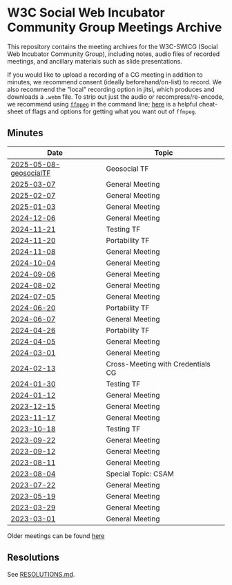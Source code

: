 # W3C Social Web Incubator Community Group Meetings Archive

This repository contains the meeting archives for the W3C-SWICG (Social Web
Incubator Community Group), including notes, audio files of recorded meetings,
and ancillary materials such as slide presentations.

If you would like to upload a recording of a CG meeting in addition to minutes, we recommend consent (ideally beforehand/on-list) to record. We also recommend the "local" recording option in jitsi, which produces and downloads a `.webm` file. To strip out just the audio or recompress/re-encode, we recommend using [`ffmpeg`](https://ffmpeg.org/download.html) in the command line; [here](https://gist.github.com/protrolium/e0dbd4bb0f1a396fcb55) is a helpful cheat-sheet of flags and options for getting what you want out of `ffmpeg`.

## Minutes

|Date|Topic|
|---|---|
|[2025-05-08-geosocialTF](2025-05-08-geosocialTF/README.md)|Geosocial TF|
|[2025-03-07](2025-03-07/README.md)|General Meeting|
|[2025-02-07](2025-02-07/README.md)|General Meeting|
|[2025-01-03](2025-01-03/README.md)|General Meeting|
|[2024-12-06](2024-12-06/README.md)|General Meeting|
|[2024-11-21](https://lists.w3.org/Archives/Public/public-swicg/2024Nov/0059.html)|Testing TF|
|[2024-11-20](https://lists.w3.org/Archives/Public/public-swicg/2024Nov/0058.html)|Portability TF|
|[2024-11-08](2024-11-08/README.md)|General Meeting|
|[2024-10-04](2024-10-04/README.md)|General Meeting|
|[2024-09-06](2024-09-06/README.md)|General Meeting|
|[2024-08-02](2024-08-02/README.md)|General Meeting|
|[2024-07-05](2024-07-05/README.md)|General Meeting|
|[2024-06-20](2024-06-20-portabilityTF/README.md)|Portability TF|
|[2024-06-07](2024-06-07/README.md)|General Meeting|
|[2024-04-26](2024-04-26-portabilityTF/README.md)|Portability TF|
|[2024-04-05](2024-04-05/README.md)|General Meeting|
|[2024-03-01](2024-03-01/README.md)|General Meeting|
|[2024-02-13](2024-02-13-credentialscg-crossmeeting/README.md)|Cross-Meeting with Credentials CG|
|[2024-01-30](2024-01-30-testingTF/README.md)|Testing TF|
|[2024-01-12](2024-01-12/README.md)|General Meeting|
|[2023-12-15](2023-12-15/README.md)|General Meeting|
|[2023-11-17](2023-11-17/README.md)|General Meeting|
|[2023-10-18](2023-10-08-testingTF/README.md)|Testing TF|
|[2023-09-22](2023-09-22/README.md)|General Meeting|
|[2023-09-12](2023-09-12/README.md)|General Meeting|
|[2023-08-11](2023-08-11/README.md)|General Meeting|
|[2023-08-04](2023-08-04-csam-spec-topic/README.md)|Special Topic: CSAM|
|[2023-07-22](2023-07-22/README.md)|General Meeting|
|[2023-05-19](2023-05-19/README.md)|General Meeting|
|[2023-03-29](2023-03-29/README.md)|General Meeting|
|[2023-03-01](2023-03-01/README.md)|General Meeting|

Older meetings can be found [here](https://www.w3.org/wiki/SocialCG#Meetings)

## Resolutions

See [RESOLUTIONS.md](./RESOLUTIONS.md).